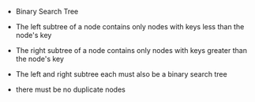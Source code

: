 
- Binary Search Tree

- The left subtree of a node contains only nodes with keys less than the node's key
- The right subtree of a node contains only nodes with keys greater than the node's key
- The left and right subtree each must also be a binary search tree
- there must be no duplicate nodes
